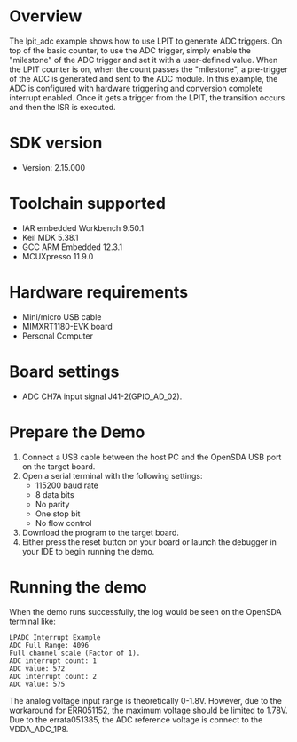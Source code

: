 Overview
========
The lpit_adc example shows how to use LPIT to generate ADC triggers. 
On top of the basic counter, to use the ADC trigger, simply enable 
the "milestone" of the ADC trigger and set it with a user-defined value. 
When the LPIT counter is on, when the count passes the "milestone", 
a pre-trigger of the ADC is generated and sent to the ADC module. 
In this example, the ADC is configured with hardware triggering and 
conversion complete interrupt enabled. Once it gets a trigger from the LPIT, 
the transition occurs and then the ISR is executed.

SDK version
===========
- Version: 2.15.000

Toolchain supported
===================
- IAR embedded Workbench  9.50.1
- Keil MDK  5.38.1
- GCC ARM Embedded  12.3.1
- MCUXpresso  11.9.0

Hardware requirements
=====================
- Mini/micro USB cable
- MIMXRT1180-EVK board
- Personal Computer

Board settings
==============
- ADC CH7A input signal J41-2(GPIO_AD_02).

Prepare the Demo
================
1.  Connect a USB cable between the host PC and the OpenSDA USB port on the target board.
2.  Open a serial terminal with the following settings:
    - 115200 baud rate
    - 8 data bits
    - No parity
    - One stop bit
    - No flow control
3.  Download the program to the target board.
4.  Either press the reset button on your board or launch the debugger in your IDE to begin running the demo.

Running the demo
================
When the demo runs successfully, the log would be seen on the OpenSDA terminal like:

~~~~~~~~~~~~~~~~~~~~~~~~~~~~~~~~~~~~~~~~~
LPADC Interrupt Example
ADC Full Range: 4096
Full channel scale (Factor of 1).
ADC interrupt count: 1
ADC value: 572
ADC interrupt count: 2
ADC value: 575
~~~~~~~~~~~~~~~~~~~~~~~~~~~~~~~~~~~~~~~~~
The analog voltage input range is theoretically 0-1.8V. However, due to the workaround for ERR051152, the maximum voltage should be limited to 1.78V.
Due to the errata051385, the ADC reference voltage is connect to the VDDA_ADC_1P8.
